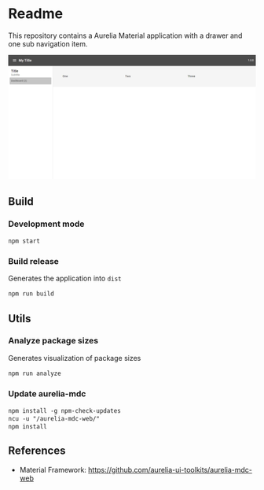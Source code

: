 # Readme

This repository contains a Aurelia Material application with a drawer and one sub navigation item.

![](./screenshot.jpg)

## Build

### Development mode
```bash
npm start
```

### Build release
Generates the application into `dist`
```bash
npm run build
```

## Utils

### Analyze package sizes
Generates visualization of package sizes
```bash
npm run analyze
```

### Update aurelia-mdc

```shell
npm install -g npm-check-updates
ncu -u "/aurelia-mdc-web/"
npm install
```

## References

- Material Framework: https://github.com/aurelia-ui-toolkits/aurelia-mdc-web
